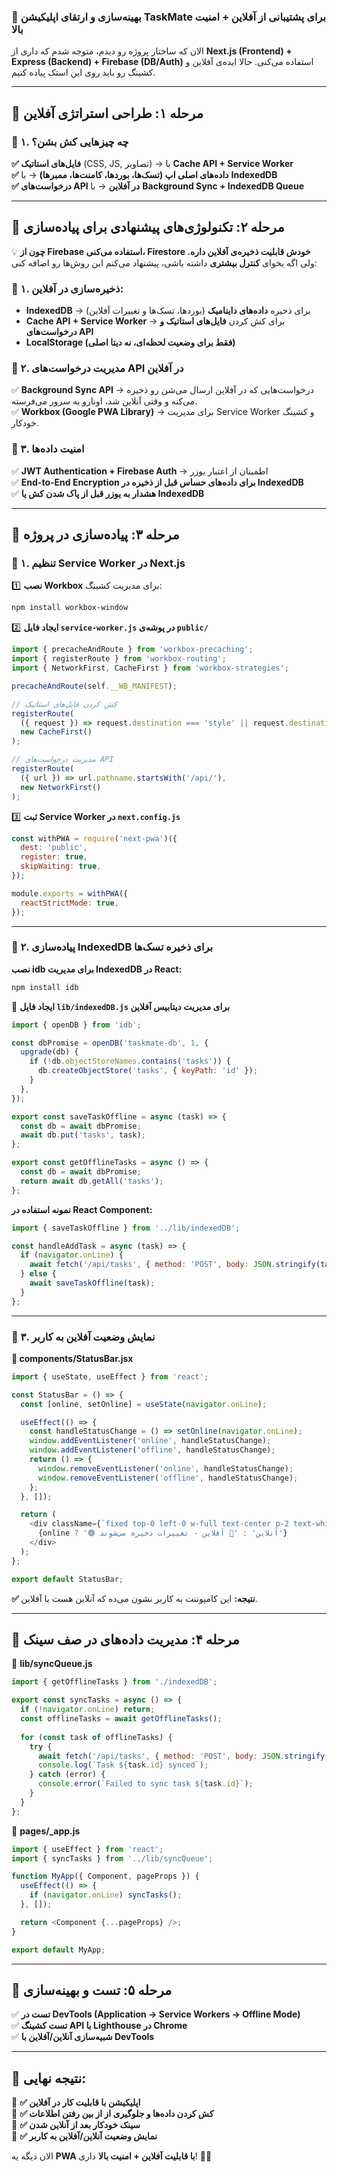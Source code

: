 ### **🚀 بهینه‌سازی و ارتقای اپلیکیشن TaskMate برای پشتیبانی از آفلاین + امنیت بالا**  

الان که ساختار پروژه رو دیدم، متوجه شدم که داری از **Next.js (Frontend) + Express (Backend) + Firebase (DB/Auth)** استفاده می‌کنی. حالا ایده‌ی آفلاین و کشینگ رو باید روی این استک پیاده کنیم.  

---

## **📌 مرحله ۱: طراحی استراتژی آفلاین**  

### **🔹 ۱. چه چیزهایی کش بشن؟**  
**✅ فایل‌های استاتیک** (CSS, JS, تصاویر) → با **Cache API + Service Worker**  
**✅ داده‌های اصلی اپ (تسک‌ها، بوردها، کامنت‌ها، ممبرها)** → با **IndexedDB**  
**✅ درخواست‌های API در آفلاین** → با **Background Sync + IndexedDB Queue**  

---

## **📌 مرحله ۲: تکنولوژی‌های پیشنهادی برای پیاده‌سازی**  
💡 **چون از Firebase استفاده می‌کنی، Firestore خودش قابلیت ذخیره‌ی آفلاین داره.** ولی اگه بخوای **کنترل بیشتری** داشته باشی، پیشنهاد می‌کنم این روش‌ها رو اضافه کنی:  

### **🔹 ۱. ذخیره‌سازی در آفلاین:**  
- **IndexedDB** → برای ذخیره **داده‌های داینامیک** (بوردها، تسک‌ها و تغییرات آفلاین)  
- **Cache API + Service Worker** → برای کش کردن **فایل‌های استاتیک و درخواست‌های API**  
- **LocalStorage (فقط برای وضعیت لحظه‌ای، نه دیتا اصلی)**  

### **🔹 ۲. مدیریت درخواست‌های API در آفلاین**  
✅ **Background Sync API** → درخواست‌هایی که در آفلاین ارسال می‌شن رو ذخیره می‌کنه و وقتی آنلاین شد، اونارو به سرور می‌فرسته.  
✅ **Workbox (Google PWA Library)** → برای مدیریت Service Worker و کشینگ خودکار.  

### **🔹 ۳. امنیت داده‌ها**  
✅ **JWT Authentication + Firebase Auth** → اطمینان از اعتبار یوزر  
✅ **End-to-End Encryption برای داده‌های حساس قبل از ذخیره در IndexedDB**  
✅ **هشدار به یوزر قبل از پاک شدن کش یا IndexedDB**  

---

## **📌 مرحله ۳: پیاده‌سازی در پروژه**  

### **🔹 ۱. تنظیم Service Worker در Next.js**  
1️⃣ **نصب Workbox** برای مدیریت کشینگ:
```bash
npm install workbox-window
```
2️⃣ **ایجاد فایل `service-worker.js` در پوشه‌ی `public/`**  
```js
import { precacheAndRoute } from 'workbox-precaching';
import { registerRoute } from 'workbox-routing';
import { NetworkFirst, CacheFirst } from 'workbox-strategies';

precacheAndRoute(self.__WB_MANIFEST);

// کش کردن فایل‌های استاتیک
registerRoute(
  ({ request }) => request.destination === 'style' || request.destination === 'script' || request.destination === 'image',
  new CacheFirst()
);

// مدیریت درخواست‌های API
registerRoute(
  ({ url }) => url.pathname.startsWith('/api/'),
  new NetworkFirst()
);
```
3️⃣ **ثبت Service Worker در `next.config.js`**  
```js
const withPWA = require('next-pwa')({
  dest: 'public',
  register: true,
  skipWaiting: true,
});

module.exports = withPWA({
  reactStrictMode: true,
});
```
---

### **🔹 ۲. پیاده‌سازی IndexedDB برای ذخیره تسک‌ها**  
**نصب idb برای مدیریت IndexedDB در React:**  
```bash
npm install idb
```
📂 **ایجاد فایل `lib/indexedDB.js` برای مدیریت دیتابیس آفلاین**  
```js
import { openDB } from 'idb';

const dbPromise = openDB('taskmate-db', 1, {
  upgrade(db) {
    if (!db.objectStoreNames.contains('tasks')) {
      db.createObjectStore('tasks', { keyPath: 'id' });
    }
  },
});

export const saveTaskOffline = async (task) => {
  const db = await dbPromise;
  await db.put('tasks', task);
};

export const getOfflineTasks = async () => {
  const db = await dbPromise;
  return await db.getAll('tasks');
};
```
**نمونه استفاده در React Component:**  
```js
import { saveTaskOffline } from '../lib/indexedDB';

const handleAddTask = async (task) => {
  if (navigator.onLine) {
    await fetch('/api/tasks', { method: 'POST', body: JSON.stringify(task) });
  } else {
    await saveTaskOffline(task);
  }
};
```
---

### **🔹 ۳. نمایش وضعیت آفلاین به کاربر**  
**📂 components/StatusBar.jsx**  
```js
import { useState, useEffect } from 'react';

const StatusBar = () => {
  const [online, setOnline] = useState(navigator.onLine);

  useEffect(() => {
    const handleStatusChange = () => setOnline(navigator.onLine);
    window.addEventListener('online', handleStatusChange);
    window.addEventListener('offline', handleStatusChange);
    return () => {
      window.removeEventListener('online', handleStatusChange);
      window.removeEventListener('offline', handleStatusChange);
    };
  }, []);

  return (
    <div className={`fixed top-0 left-0 w-full text-center p-2 text-white ${online ? 'bg-green-500' : 'bg-red-500'}`}>
      {online ? '🟢 آنلاین' : '🔴 آفلاین - تغییرات ذخیره می‌شوند'}
    </div>
  );
};

export default StatusBar;
```
**✅ نتیجه:** این کامپوننت به کاربر نشون می‌ده که آنلاین هست یا آفلاین.  

---

## **📌 مرحله ۴: مدیریت داده‌های در صف سینک**  
📂 **lib/syncQueue.js**  
```js
import { getOfflineTasks } from './indexedDB';

export const syncTasks = async () => {
  if (!navigator.onLine) return;
  const offlineTasks = await getOfflineTasks();
  
  for (const task of offlineTasks) {
    try {
      await fetch('/api/tasks', { method: 'POST', body: JSON.stringify(task) });
      console.log(`Task ${task.id} synced`);
    } catch (error) {
      console.error(`Failed to sync task ${task.id}`);
    }
  }
};
```
📂 **pages/_app.js**  
```js
import { useEffect } from 'react';
import { syncTasks } from '../lib/syncQueue';

function MyApp({ Component, pageProps }) {
  useEffect(() => {
    if (navigator.onLine) syncTasks();
  }, []);

  return <Component {...pageProps} />;
}

export default MyApp;
```
---

## **📌 مرحله ۵: تست و بهینه‌سازی**  
✅ **تست در DevTools (Application → Service Workers → Offline Mode)**  
✅ **تست کشینگ API با Lighthouse در Chrome**  
✅ **شبیه‌سازی آنلاین/آفلاین با DevTools**  

---

## **🎯 نتیجه نهایی:**  
🔹 **✅ اپلیکیشن با قابلیت کار در آفلاین**  
🔹 **✅ کش کردن داده‌ها و جلوگیری از از بین رفتن اطلاعات**  
🔹 **✅ سینک خودکار بعد از آنلاین شدن**  
🔹 **✅ نمایش وضعیت آنلاین/آفلاین به کاربر**  

الان دیگه یه **PWA با قابلیت آفلاین + امنیت بالا** داری! 🚀🔥